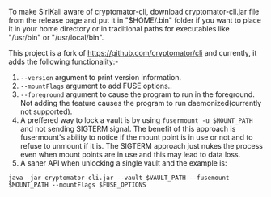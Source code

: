 
To make SiriKali aware of cryptomator-cli, download cryptomator-cli.jar file from the release page and put it
in "$HOME/.bin" folder if you want to place it in your home directory or in traditional paths for executables
like "/usr/bin" or "/usr/local/bin".

This project is a fork of https://github.com/cryptomator/cli and currently, it adds the following functionality:-

1. ```--version``` argument to print version information.
2. ```--mountFlags``` argument to add FUSE options..
3. ```--foreground``` argument to cause the program to run in the foreground.
    Not adding the feature causes the program to run daemonized(currently not supported).
4. A preffered way to lock a vault is by using ```fusermount -u $MOUNT_PATH``` and not sending SIGTERM signal.
    The benefit of this approach is fusermount's ability to notice if the mount point is in use or not and to refuse to
     unmount if it is. The SIGTERM approach just nukes the process even when mount points are in use and this may
     lead to data loss.
5. A saner API when unlocking a single vault and the example is:

```java -jar cryptomator-cli.jar --vault $VAULT_PATH --fusemount $MOUNT_PATH --mountFlags $FUSE_OPTIONS```
